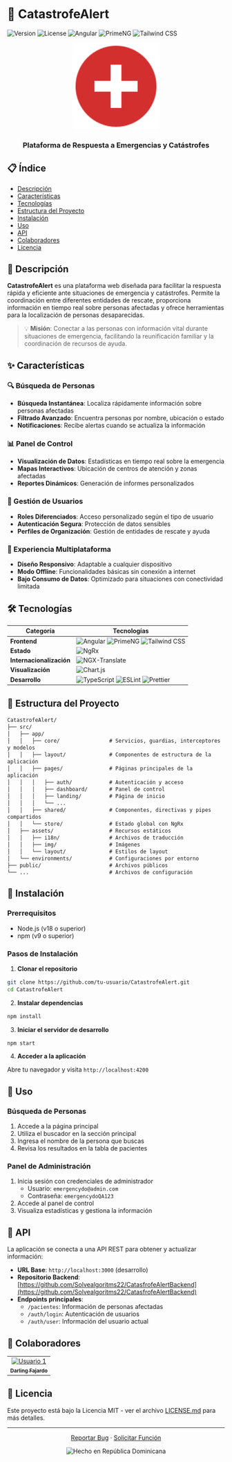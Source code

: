 # 🚨 CatastrofeAlert

![Version](https://img.shields.io/badge/version-1.0.0-blue.svg?cacheSeconds=2592000)
![License](https://img.shields.io/badge/license-MIT-green.svg)
![Angular](https://img.shields.io/badge/Angular-19.0.0-red.svg)
![PrimeNG](https://img.shields.io/badge/PrimeNG-19.0.8-orange.svg)
![Tailwind CSS](https://img.shields.io/badge/TailwindCSS-3.4.17-blue.svg)

<div align="center">
  <img src="src/assets/img/emergenciado.svg" alt="CatastrofeAlert Logo" width="200"/>
  <h3>Plataforma de Respuesta a Emergencias y Catástrofes</h3>
</div>

## 📋 Índice

- [Descripción](#-descripción)
- [Características](#-características)
- [Tecnologías](#-tecnologías)
- [Estructura del Proyecto](#-estructura-del-proyecto)
- [Instalación](#-instalación)
- [Uso](#-uso)
- [API](#-api)
- [Colaboradores](#-colaboradores)
- [Licencia](#-licencia)

## 📝 Descripción

**CatastrofeAlert** es una plataforma web diseñada para facilitar la respuesta rápida y eficiente ante situaciones de emergencia y catástrofes. Permite la coordinación entre diferentes entidades de rescate, proporciona información en tiempo real sobre personas afectadas y ofrece herramientas para la localización de personas desaparecidas.

> 💡 **Misión**: Conectar a las personas con información vital durante situaciones de emergencia, facilitando la reunificación familiar y la coordinación de recursos de ayuda.

## ✨ Características

### 🔍 Búsqueda de Personas
- **Búsqueda Instantánea**: Localiza rápidamente información sobre personas afectadas
- **Filtrado Avanzado**: Encuentra personas por nombre, ubicación o estado
- **Notificaciones**: Recibe alertas cuando se actualiza la información

### 📊 Panel de Control
- **Visualización de Datos**: Estadísticas en tiempo real sobre la emergencia
- **Mapas Interactivos**: Ubicación de centros de atención y zonas afectadas
- **Reportes Dinámicos**: Generación de informes personalizados

### 🔐 Gestión de Usuarios
- **Roles Diferenciados**: Acceso personalizado según el tipo de usuario
- **Autenticación Segura**: Protección de datos sensibles
- **Perfiles de Organización**: Gestión de entidades de rescate y ayuda

### 📱 Experiencia Multiplataforma
- **Diseño Responsivo**: Adaptable a cualquier dispositivo
- **Modo Offline**: Funcionalidades básicas sin conexión a internet
- **Bajo Consumo de Datos**: Optimizado para situaciones con conectividad limitada

## 🛠️ Tecnologías

| Categoría | Tecnologías |
|-----------|-------------|
| **Frontend** | ![Angular](https://img.shields.io/badge/Angular-19.0.0-DD0031?style=flat&logo=angular) ![PrimeNG](https://img.shields.io/badge/PrimeNG-19.0.8-6f42c1?style=flat) ![Tailwind CSS](https://img.shields.io/badge/TailwindCSS-3.4.17-38B2AC?style=flat&logo=tailwind-css) |
| **Estado** | ![NgRx](https://img.shields.io/badge/NgRx-19.1.0-BA2BD2?style=flat&logo=redux) |
| **Internacionalización** | ![NGX-Translate](https://img.shields.io/badge/NGX--Translate-16.0.4-yellow?style=flat) |
| **Visualización** | ![Chart.js](https://img.shields.io/badge/Chart.js-4.4.2-FF6384?style=flat&logo=chart.js) |
| **Desarrollo** | ![TypeScript](https://img.shields.io/badge/TypeScript-5.6.2-3178C6?style=flat&logo=typescript) ![ESLint](https://img.shields.io/badge/ESLint-9.14.0-4B32C3?style=flat&logo=eslint) ![Prettier](https://img.shields.io/badge/Prettier-3.0.0-F7B93E?style=flat&logo=prettier) |

## 📂 Estructura del Proyecto

```
CatastrofeAlert/
├── src/
│   ├── app/
│   │   ├── core/                # Servicios, guardias, interceptores y modelos
│   │   ├── layout/              # Componentes de estructura de la aplicación
│   │   ├── pages/               # Páginas principales de la aplicación
│   │   │   ├── auth/            # Autenticación y acceso
│   │   │   ├── dashboard/       # Panel de control
│   │   │   ├── landing/         # Página de inicio
│   │   │   └── ...
│   │   ├── shared/              # Componentes, directivas y pipes compartidos
│   │   └── store/               # Estado global con NgRx
│   ├── assets/                  # Recursos estáticos
│   │   ├── i18n/                # Archivos de traducción
│   │   ├── img/                 # Imágenes
│   │   └── layout/              # Estilos de layout
│   └── environments/            # Configuraciones por entorno
├── public/                      # Archivos públicos
└── ...                          # Archivos de configuración
```

## 🚀 Instalación

### Prerrequisitos

- Node.js (v18 o superior)
- npm (v9 o superior)

### Pasos de Instalación

1. **Clonar el repositorio**

```bash
git clone https://github.com/tu-usuario/CatastrofeAlert.git
cd CatastrofeAlert
```

2. **Instalar dependencias**

```bash
npm install
```

3. **Iniciar el servidor de desarrollo**

```bash
npm start
```

4. **Acceder a la aplicación**

Abre tu navegador y visita `http://localhost:4200`

## 📖 Uso

### Búsqueda de Personas

1. Accede a la página principal
2. Utiliza el buscador en la sección principal
3. Ingresa el nombre de la persona que buscas
4. Revisa los resultados en la tabla de pacientes

### Panel de Administración

1. Inicia sesión con credenciales de administrador
   - Usuario: `emergencydo@admin.com`
   - Contraseña: `emergencydoQA123`
2. Accede al panel de control
3. Visualiza estadísticas y gestiona la información

## 🔌 API

La aplicación se conecta a una API REST para obtener y actualizar información:

- **URL Base**: `http://localhost:3000` (desarrollo)
- **Repositorio Backend**: [https://github.com/Solvealgoritms22/CatasfrofeAlertBackend](https://github.com/Solvealgoritms22/CatasfrofeAlertBackend)
- **Endpoints principales**:
  - `/pacientes`: Información de personas afectadas
  - `/auth/login`: Autenticación de usuarios
  - `/auth/user`: Información del usuario actual

## 👥 Colaboradores

<table>
  <tr>
    <td align="center">
      <a href="https://github.com/Solvealgoritms22">
        <img src="https://avatars.githubusercontent.com/u/112198161?v=4" width="100px;" alt="Usuario 1"/><br />
        <sub><b>Darling Fajardo</b></sub>
      </a>
    </td>
  </tr>
</table>

## 📄 Licencia

Este proyecto está bajo la Licencia MIT - ver el archivo [LICENSE.md](LICENSE.md) para más detalles.

---

<div align="center">
  <p>
    <a href="https://github.com/tu-usuario/CatastrofeAlert/issues">Reportar Bug</a> ·
    <a href="https://github.com/tu-usuario/CatastrofeAlert/issues">Solicitar Función</a>
  </p>
  
  <p>
    <img src="https://img.shields.io/badge/Hecho%20con%20%E2%9D%A4%EF%B8%8F%20en-República%20Dominicana-blue?style=flat" alt="Hecho en República Dominicana" />
  </p>
</div>

